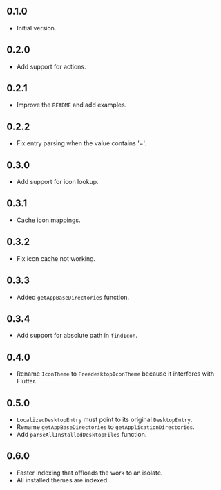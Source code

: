 ## 0.1.0

- Initial version.

## 0.2.0

- Add support for actions.

## 0.2.1

- Improve the `README` and add examples.

## 0.2.2

- Fix entry parsing when the value contains '='.

## 0.3.0

- Add support for icon lookup.

## 0.3.1

- Cache icon mappings.

## 0.3.2

- Fix icon cache not working.

## 0.3.3

- Added `getAppBaseDirectories` function.

## 0.3.4

- Add support for absolute path in `findIcon`.

## 0.4.0

- Rename `IconTheme` to `FreedesktopIconTheme` because it interferes with Flutter.

## 0.5.0

- `LocalizedDesktopEntry` must point to its original `DesktopEntry`.
- Rename `getAppBaseDirectories` to `getApplicationDirectories`.
- Add `parseAllInstalledDesktopFiles` function.

## 0.6.0

- Faster indexing that offloads the work to an isolate.
- All installed themes are indexed.
